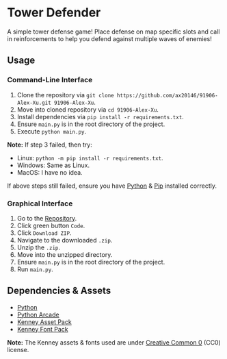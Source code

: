 # Tower Defender
A simple tower defense game! Place defense on map specific slots and call in reinforcements to help you defend against multiple waves of enemies!

## Usage
### Command-Line Interface
1. Clone the repository via `git clone https://github.com/ax20146/91906-Alex-Xu.git 91906-Alex-Xu`.
2. Move into cloned repository via `cd 91906-Alex-Xu`.
3. Install dependencies via `pip install -r requirements.txt`.
4. Ensure `main.py` is in the root directory of the project.
5. Execute `python main.py`.

**Note:** If step 3 failed, then try:
-   Linux: `python -m pip install -r requirements.txt`.
-   Windows: Same as Linux.
-   MacOS: I have no idea.

If above steps still failed, ensure you have [Python](https://www.python.org/) & [Pip](https://pip.pypa.io/en/stable/#) installed correctly.

### Graphical Interface
1. Go to the [Repository](https://github.com/ax20146/91906-Alex-Xu).
2. Click green button `Code`.
3. Click `Download ZIP`.
4. Navigate to the downloaded `.zip`.
5. Unzip the `.zip`.
6. Move into the unzipped directory.
7. Ensure `main.py` is in the root directory of the project.
8. Run `main.py`.

## Dependencies & Assets
-   [Python](https://www.python.org/)
-   [Python Arcade](https://api.arcade.academy/en/latest/)
-   [Kenney Asset Pack](https://kenney.nl/assets/tower-defense-top-down)
-   [Kenney Font Pack](https://kenney.nl/assets/kenney-fonts)

**Note:** The Kenney assets & fonts used are under [Creative Common 0](https://creativecommons.org/publicdomain/zero/1.0/) (CC0) license.
